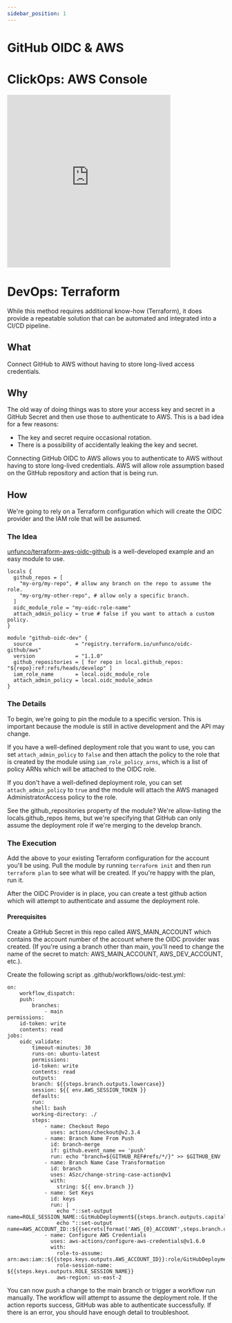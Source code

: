 ```yaml
---
sidebar_position: 1
---
```



# GitHub OIDC & AWS

# ClickOps: AWS Console


<div style={{textAlign: 'center', paddingTop: '3em', paddingBottom: '3em'}}>
  <iframe width="75%" height="400" src="https://www.youtube.com/embed/k2Tv-EJl7V4?start=1174" title="E6 - GitHub Actions: Learn OpenID Connect (OIDC) and deploy securely to AWS || Full Tutorial" frameborder="0" allow="accelerometer; autoplay; clipboard-write; encrypted-media; gyroscope; picture-in-picture" allowfullscreen></iframe>
</div>


# DevOps: Terraform

While this method requires additional know-how (Terraform), it does provide a repeatable solution that can be automated
and integrated into a CI/CD pipeline.

## What

Connect GitHub to AWS without having to store long-lived access credentials.

## Why

The old way of doing things was to store your access key and secret in a GitHub Secret and then use those to authenticate 
to AWS. This is a bad idea for a few reasons:

- The key and secret require occasional rotation.
- There is a possibility of accidentally leaking the key and secret.

Connecting GitHub OIDC to AWS allows you to authenticate to AWS without having to store long-lived credentials. AWS will
allow role assumption based on the GitHub repository and action that is being run.

## How

We're going to rely on a Terraform configuration which will create the OIDC provider and the IAM role that will be assumed.

### The Idea

[unfunco/terraform-aws-oidc-github](https://github.com/unfunco/terraform-aws-oidc-github) is a well-developed example
and an easy module to use. 

    locals {
      github_repos = [
        "my-org/my-repo", # allow any branch on the repo to assume the role.
        "my-org/my-other-repo", # allow only a specific branch.
      ]
      oidc_module_role = "my-oidc-role-name"
      attach_admin_policy = true # false if you want to attach a custom policy.
    }

    module "github-oidc-dev" {
      source              = "registry.terraform.io/unfunco/oidc-github/aws"
      version             = "1.1.0"
      github_repositories = [ for repo in local.github_repos: "${repo}:ref:refs/heads/develop" ]
      iam_role_name       = local.oidc_module_role
      attach_admin_policy = local.oidc_module_admin
    }

### The Details

To begin, we're going to pin the module to a specific version. This is important because the module is still in active 
development and the API may change.

If you have a well-defined deployment role that you want to use, you can set `attach_admin_policy` to `false` and then
attach the policy to the role that is created by the module using `iam_role_policy_arns`, which is a list of policy
ARNs which will be attached to the OIDC role. 

If you don't have a well-defined deployment role, you can set `attach_admin_policy` to `true` and the module will attach
the AWS managed AdministratorAccess policy to the role.

See the github_repositories property of the module? We're allow-listing the locals.github_repos items, but we're
specifying that GitHub can only assume the deployment role if we're merging to the develop branch. 

### The Execution

Add the above to your existing Terraform configuration for the account you'll be using. Pull the module by running
`terraform init` and then run `terraform plan` to see what will be created. If you're happy with the plan, run it.

After the OIDC Provider is in place, you can create a test github action which will attempt to authenticate and assume
the deployment role.

#### Prerequisites

Create a GitHub Secret in this repo called AWS_MAIN_ACCOUNT which contains the account number of the
account where the OIDC provider was created. (If you're using a branch other than main, you'll need to change the
name of the secret to match: AWS_MAIN_ACCOUNT, AWS_DEV_ACCOUNT, etc.).

Create the following script as .github/workflows/oidc-test.yml:

    on:
        workflow_dispatch:
        push:
            branches:
                - main
    permissions:
        id-token: write
        contents: read
    jobs:
        oidc_validate:
            timeout-minutes: 30
            runs-on: ubuntu-latest
            permissions:
            id-token: write
            contents: read
            outputs:
            branch: ${{steps.branch.outputs.lowercase}}
            session: ${{ env.AWS_SESSION_TOKEN }}
            defaults:
            run:
            shell: bash
            working-directory: ./
            steps:
                - name: Checkout Repo
                  uses: actions/checkout@v2.3.4
                - name: Branch Name From Push
                  id: branch-merge
                  if: github.event_name == 'push'
                  run: echo "branch=${GITHUB_REF#refs/*/}" >> $GITHUB_ENV
                - name: Branch Name Case Transformation
                  id: branch
                  uses: ASzc/change-string-case-action@v1
                  with:
                    string: ${{ env.branch }}
                - name: Set Keys
                  id: keys
                  run: |
                    echo "::set-output name=ROLE_SESSION_NAME::GitHubDeployment${{steps.branch.outputs.capitalized}}"
                    echo "::set-output name=AWS_ACCOUNT_ID::${{secrets[format('AWS_{0}_ACCOUNT',steps.branch.outputs.uppercase)]}}"
                - name: Configure AWS Credentials
                  uses: aws-actions/configure-aws-credentials@v1.6.0
                  with:
                    role-to-assume: arn:aws:iam::${{steps.keys.outputs.AWS_ACCOUNT_ID}}:role/GitHubDeploymentRole
                    role-session-name: ${{steps.keys.outputs.ROLE_SESSION_NAME}}
                    aws-region: us-east-2

You can now push a change to the main branch or trigger a workflow run manually. The workflow will attempt to assume the
deployment role. If the action reports success, GitHub was able to authenticate successfully. If there is an error, you
should have enough detail to troubleshoot. 